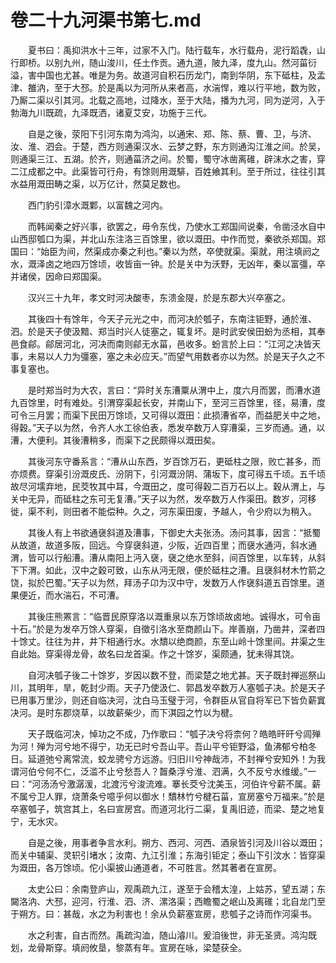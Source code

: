 # 卷二十九河渠书第七.md

　　夏书曰：禹抑洪水十三年，过家不入门。陆行载车，水行载舟，泥行蹈毳，山行即桥。以别九州，随山浚川，任土作贡。通九道，陂九泽，度九山。然河菑衍溢，害中国也尤甚。唯是为务。故道河自积石历龙门，南到华阴，东下砥柱，及孟津、雒汭，至于大邳。於是禹以为河所从来者高，水湍悍，难以行平地，数为败，乃厮二渠以引其河。北载之高地，过降水，至于大陆，播为九河，同为逆河，入于勃海九川既疏，九泽既洒，诸夏艾安，功施于三代。

　　自是之後，荥阳下引河东南为鸿沟，以通宋、郑、陈、蔡、曹、卫，与济、汝、淮、泗会。于楚，西方则通渠汉水、云梦之野，东方则通沟江淮之间。於吴，则通渠三江、五湖。於齐，则通菑济之间。於蜀，蜀守冰凿离碓，辟沫水之害，穿二江成都之中。此渠皆可行舟，有馀则用溉騑，百姓飨其利。至于所过，往往引其水益用溉田畴之渠，以万亿计，然莫足数也。

　　西门豹引漳水溉鄴，以富魏之河内。

　　而韩闻秦之好兴事，欲罢之，毋令东伐，乃使水工郑国间说秦，令凿泾水自中山西邸瓠口为渠，并北山东注洛三百馀里，欲以溉田。中作而觉，秦欲杀郑国。郑国曰：“始臣为间，然渠成亦秦之利也。”秦以为然，卒使就渠。渠就，用注填阏之水，溉泽卤之地四万馀顷，收皆亩一钟。於是关中为沃野，无凶年，秦以富彊，卒并诸侯，因命曰郑国渠。

　　汉兴三十九年，孝文时河决酸枣，东溃金隄，於是东郡大兴卒塞之。

　　其後四十有馀年，今天子元光之中，而河决於瓠子，东南注钜野，通於淮、泗。於是天子使汲黯、郑当时兴人徒塞之，辄复坏。是时武安侯田蚡为丞相，其奉邑食鄃。鄃居河北，河决而南则鄃无水菑，邑收多。蚡言於上曰：“江河之决皆天事，未易以人力为彊塞，塞之未必应天。”而望气用数者亦以为然。於是天子久之不事复塞也。

　　是时郑当时为大农，言曰：“异时关东漕粟从渭中上，度六月而罢，而漕水道九百馀里，时有难处。引渭穿渠起长安，并南山下，至河三百馀里，径，易漕，度可令三月罢；而渠下民田万馀顷，又可得以溉田：此损漕省卒，而益肥关中之地，得穀。”天子以为然，令齐人水工徐伯表，悉发卒数万人穿漕渠，三岁而通。通，以漕，大便利。其後漕稍多，而渠下之民颇得以溉田矣。

　　其後河东守番系言：“漕从山东西，岁百馀万石，更砥柱之限，败亡甚多，而亦烦费。穿渠引汾溉皮氏、汾阴下，引河溉汾阴、蒲坂下，度可得五千顷。五千顷故尽河壖弃地，民茭牧其中耳，今溉田之，度可得穀二百万石以上。穀从渭上，与关中无异，而砥柱之东可无复漕。”天子以为然，发卒数万人作渠田。数岁，河移徙，渠不利，则田者不能偿种。久之，河东渠田废，予越人，令少府以为稍入。

　　其後人有上书欲通襃斜道及漕事，下御史大夫张汤。汤问其事，因言：“抵蜀从故道，故道多阪，回远。今穿襃斜道，少阪，近四百里；而襃水通沔，斜水通渭，皆可以行船漕。漕从南阳上沔入襃，襃之绝水至斜，间百馀里，以车转，从斜下下渭。如此，汉中之穀可致，山东从沔无限，便於砥柱之漕。且襃斜材木竹箭之饶，拟於巴蜀。”天子以为然，拜汤子卬为汉中守，发数万人作襃斜道五百馀里。道果便近，而水湍石，不可漕。

　　其後庄熊罴言：“临晋民原穿洛以溉重泉以东万馀顷故卤地。诚得水，可令亩十石。”於是为发卒万馀人穿渠，自徵引洛水至商颜山下。岸善崩，乃凿井，深者四十馀丈。往往为井，井下相通行水。水穨以绝商颜，东至山岭十馀里间。井渠之生自此始。穿渠得龙骨，故名曰龙首渠。作之十馀岁，渠颇通，犹未得其饶。

　　自河决瓠子後二十馀岁，岁因以数不登，而梁楚之地尤甚。天子既封禅巡祭山川，其明年，旱，乾封少雨。天子乃使汲仁、郭昌发卒数万人塞瓠子决。於是天子已用事万里沙，则还自临决河，沈白马玉璧于河，令群臣从官自将军已下皆负薪窴决河。是时东郡烧草，以故薪柴少，而下淇园之竹以为楗。

　　天子既临河决，悼功之不成，乃作歌曰：“瓠子决兮将柰何？皓皓旰旰兮闾殚为河！殚为河兮地不得宁，功无已时兮吾山平。吾山平兮钜野溢，鱼沸郁兮柏冬日。延道弛兮离常流，蛟龙骋兮方远游。归旧川兮神哉沛，不封禅兮安知外！为我谓河伯兮何不仁，泛滥不止兮愁吾人？齧桑浮兮淮、泗满，久不反兮水维缓。”一曰：“河汤汤兮激潺湲，北渡污兮浚流难。搴长茭兮沈美玉，河伯许兮薪不属。薪不属兮卫人罪，烧萧条兮噫乎何以御水！穨林竹兮楗石菑，宣房塞兮万福来。”於是卒塞瓠子，筑宫其上，名曰宣房宫。而道河北行二渠，复禹旧迹，而梁、楚之地复宁，无水灾。

　　自是之後，用事者争言水利。朔方、西河、河西、酒泉皆引河及川谷以溉田；而关中辅渠、灵轵引堵水；汝南、九江引淮；东海引钜定；泰山下引汶水：皆穿渠为溉田，各万馀顷。佗小渠披山通道者，不可胜言。然其著者在宣房。

　　太史公曰：余南登庐山，观禹疏九江，遂至于会稽太湟，上姑苏，望五湖；东闚洛汭、大邳，迎河，行淮、泗、济、漯洛渠；西瞻蜀之岷山及离碓；北自龙门至于朔方。曰：甚哉，水之为利害也！余从负薪塞宣房，悲瓠子之诗而作河渠书。

　　水之利害，自古而然。禹疏沟洫，随山濬川。爰洎後世，非无圣贤。鸿沟既划，龙骨斯穿。填阏攸垦，黎蒸有年。宣房在咏，梁楚获全。